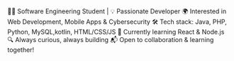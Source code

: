 👨‍💻 Software Engineering Student | 💡 Passionate Developer
🌍 Interested in Web Development, Mobile Apps & Cybersecurity
🛠️ Tech stack: Java, PHP, Python, MySQL,kotlin, HTML/CSS/JS
🚧 Currently learning React & Node.js
🔍 Always curious, always building
📬 Open to collaboration & learning together!
